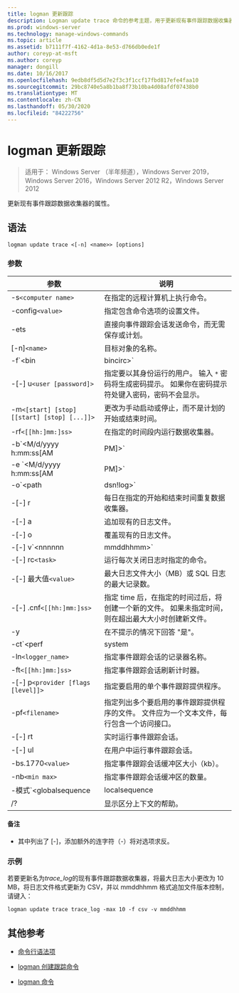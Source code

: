 ```yaml
---
title: logman 更新跟踪
description: Logman update trace 命令的参考主题，用于更新现有事件跟踪数据收集器的属性。
ms.prod: windows-server
ms.technology: manage-windows-commands
ms.topic: article
ms.assetid: b7111f7f-4162-4d1a-8e53-d766db0ede1f
author: coreyp-at-msft
ms.author: coreyp
manager: dongill
ms.date: 10/16/2017
ms.openlocfilehash: 9edb8df5d5d7e2f3c3f1ccf17fbd817efe4faa10
ms.sourcegitcommit: 29bc8740e5a8b1ba8f73b10ba4d08afdf07438b0
ms.translationtype: MT
ms.contentlocale: zh-CN
ms.lasthandoff: 05/30/2020
ms.locfileid: "84222756"
---
```

# <a name="logman-update-trace"></a>logman 更新跟踪

> 适用于： Windows Server （半年频道），Windows Server 2019，Windows Server 2016，Windows Server 2012 R2，Windows Server 2012

更新现有事件跟踪数据收集器的属性。

## <a name="syntax"></a>语法

```
logman update trace <[-n] <name>> [options]
```

### <a name="parameters"></a>参数

| 参数 | 说明 |
| --------- | ----------- |
| -s`<computer name>` | 在指定的远程计算机上执行命令。 |
| -config`<value>` | 指定包含命令选项的设置文件。 |
| -ets | 直接向事件跟踪会话发送命令，而无需保存或计划。 |
| [-n]`<name>` | 目标对象的名称。 |
| -f`<bin|bincirc>` | 指定数据收集器的日志格式。 |
| -[-] u`<user [password]>` | 指定要以其身份运行的用户。 输入 `*` 密码将生成密码提示。 如果你在密码提示符处键入密码，密码不会显示。 |
| -m`<[start] [stop] [[start] [stop] [...]]>` | 更改为手动启动或停止，而不是计划的开始或结束时间。 |
| -rf`<[[hh:]mm:]ss>` | 在指定的时间段内运行数据收集器。 |
| -b`<M/d/yyyy h:mm:ss[AM|PM]>` | 开始在指定时间收集数据。 |
| -e `<M/d/yyyy h:mm:ss[AM|PM]>` | 结束在指定时间收集的数据。 |
| -o`<path|dsn!log>` | 指定 SQL 数据库中的输出日志文件或 DSN 和日志集名称。 |
| -[-] r | 每日在指定的开始和结束时间重复数据收集器。 |
| -[-] a | 追加现有的日志文件。 |
| -[-] o | 覆盖现有的日志文件。 |
| -[-] v`<nnnnnn|mmddhhmm>` | 将文件版本信息附加到日志文件名称的末尾。 |
| -[-] rc`<task>` | 运行每次关闭日志时指定的命令。 |
| -[-] 最大值`<value>` | 最大日志文件大小（MB）或 SQL 日志的最大记录数。 |
| -[-] .cnf`<[[hh:]mm:]ss>` | 指定 time 后，在指定的时间过后，将创建一个新的文件。 如果未指定时间，则在超出最大大小时创建新文件。 |
| -y | 在不提示的情况下回答 "是"。 |
| -ct`<perf|system|cycle>` | 指定事件跟踪会话时钟类型。 |
| -ln`<logger_name>` | 指定事件跟踪会话的记录器名称。 |
| -ft`<[[hh:]mm:]ss>` | 指定事件跟踪会话刷新计时器。 |
| -[-] p`<provider [flags [level]]>` | 指定要启用的单个事件跟踪提供程序。 |
| -pf`<filename>` | 指定列出多个要启用的事件跟踪提供程序的文件。 文件应为一个文本文件，每行包含一个访问接口。 |
| -[-] rt | 实时运行事件跟踪会话。 |
| -[-] ul | 在用户中运行事件跟踪会话。 |
| -bs.1770`<value>` | 指定事件跟踪会话缓冲区大小（kb）。 |
| -nb`<min max>` | 指定事件跟踪会话缓冲区的数量。 |
| -模式`<globalsequence|localsequence|pagedmemory>` | 指定事件跟踪会话记录器模式，其中包括：<ul><li>**Globalsequence** -指定事件跟踪器将序列号添加到它接收的每个事件，而不考虑哪个跟踪会话收到了该事件。</li><li>**Localsequence** -指定事件跟踪器为在特定跟踪会话中接收的事件添加序列号。 使用此选项时，重复的序列号可以在所有会话中存在，但在每个跟踪会话中是唯一的。</li><li>**Pagedmemory** -指定事件跟踪器使用分页内存而不是默认的非分页内存池来实现其内部缓冲区分配。</li></ul> |
| /? | 显示区分上下文的帮助。 |

#### <a name="remarks"></a>备注

- 其中列出了 [-]，添加额外的连字符（-）将对选项求反。

### <a name="examples"></a>示例

若要更新名为*trace_log*的现有事件跟踪数据收集器，将最大日志大小更改为 10 MB，将日志文件格式更新为 CSV，并以 mmddhhmm 格式追加文件版本控制，请键入：

```
logman update trace trace_log -max 10 -f csv -v mmddhhmm
```

## <a name="additional-references"></a>其他参考

- [命令行语法项](command-line-syntax-key.md)

- [logman 创建跟踪命令](logman-create-trace.md)

- [logman 命令](logman.md)
